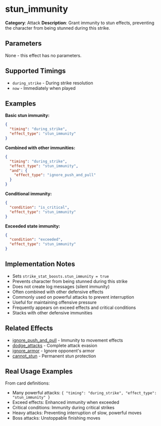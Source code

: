 # stun_immunity

**Category**: Attack
**Description**: Grant immunity to stun effects, preventing the character from being stunned during this strike.

## Parameters

None - this effect has no parameters.

## Supported Timings

- `during_strike` - During strike resolution
- `now` - Immediately when played

## Examples

**Basic stun immunity:**
```json
{
  "timing": "during_strike",
  "effect_type": "stun_immunity"
}
```

**Combined with other immunities:**
```json
{
  "timing": "during_strike",
  "effect_type": "stun_immunity",
  "and": {
    "effect_type": "ignore_push_and_pull"
  }
}
```

**Conditional immunity:**
```json
{
  "condition": "is_critical",
  "effect_type": "stun_immunity"
}
```

**Exceeded state immunity:**
```json
{
  "condition": "exceeded",
  "effect_type": "stun_immunity"
}
```

## Implementation Notes

- Sets `strike_stat_boosts.stun_immunity = true`
- Prevents character from being stunned during this strike
- Does not create log messages (silent immunity)
- Often combined with other defensive effects
- Commonly used on powerful attacks to prevent interruption
- Useful for maintaining offensive pressure
- Frequently appears on exceed effects and critical conditions
- Stacks with other defensive immunities

## Related Effects

- [ignore_push_and_pull](ignore_push_and_pull.md) - Immunity to movement effects
- [dodge_attacks](dodge_attacks.md) - Complete attack evasion
- [ignore_armor](ignore_armor.md) - Ignore opponent's armor
- [cannot_stun](../protection/cannot_stun.md) - Permanent stun protection

## Real Usage Examples

From card definitions:
- Many powerful attacks: `{ "timing": "during_strike", "effect_type": "stun_immunity" }`
- Exceed effects: Enhanced immunity when exceeded
- Critical conditions: Immunity during critical strikes
- Heavy attacks: Preventing interruption of slow, powerful moves
- Boss attacks: Unstoppable finishing moves